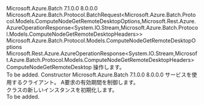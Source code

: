 <Type Name="ComputeNodeGetRemoteDesktopBatchRequest" FullName="Microsoft.Azure.Batch.Protocol.BatchRequests.ComputeNodeGetRemoteDesktopBatchRequest">
  <TypeSignature Language="C#" Value="public class ComputeNodeGetRemoteDesktopBatchRequest : Microsoft.Azure.Batch.Protocol.BatchRequest&lt;Microsoft.Azure.Batch.Protocol.Models.ComputeNodeGetRemoteDesktopOptions,Microsoft.Rest.Azure.AzureOperationResponse&lt;System.IO.Stream,Microsoft.Azure.Batch.Protocol.Models.ComputeNodeGetRemoteDesktopHeaders&gt;&gt;" />
  <TypeSignature Language="ILAsm" Value=".class public auto ansi beforefieldinit ComputeNodeGetRemoteDesktopBatchRequest extends Microsoft.Azure.Batch.Protocol.BatchRequest`2&lt;class Microsoft.Azure.Batch.Protocol.Models.ComputeNodeGetRemoteDesktopOptions, class Microsoft.Rest.Azure.AzureOperationResponse`2&lt;class System.IO.Stream, class Microsoft.Azure.Batch.Protocol.Models.ComputeNodeGetRemoteDesktopHeaders&gt;&gt;" />
  <TypeSignature Language="DocId" Value="T:Microsoft.Azure.Batch.Protocol.BatchRequests.ComputeNodeGetRemoteDesktopBatchRequest" />
  <TypeSignature Language="VB.NET" Value="Public Class ComputeNodeGetRemoteDesktopBatchRequest&#xA;Inherits BatchRequest(Of ComputeNodeGetRemoteDesktopOptions, AzureOperationResponse(Of Stream, ComputeNodeGetRemoteDesktopHeaders))" />
  <TypeSignature Language="F#" Value="type ComputeNodeGetRemoteDesktopBatchRequest = class&#xA;    inherit BatchRequest&lt;ComputeNodeGetRemoteDesktopOptions, AzureOperationResponse&lt;Stream, ComputeNodeGetRemoteDesktopHeaders&gt;&gt;" />
  <AssemblyInfo>
    <AssemblyName>Microsoft.Azure.Batch</AssemblyName>
    <AssemblyVersion>7.1.0.0</AssemblyVersion>
    <AssemblyVersion>8.0.0.0</AssemblyVersion>
  </AssemblyInfo>
  <Base>
    <BaseTypeName>Microsoft.Azure.Batch.Protocol.BatchRequest&lt;Microsoft.Azure.Batch.Protocol.Models.ComputeNodeGetRemoteDesktopOptions,Microsoft.Rest.Azure.AzureOperationResponse&lt;System.IO.Stream,Microsoft.Azure.Batch.Protocol.Models.ComputeNodeGetRemoteDesktopHeaders&gt;&gt;</BaseTypeName>
    <BaseTypeArguments>
      <BaseTypeArgument TypeParamName="TOptions">Microsoft.Azure.Batch.Protocol.Models.ComputeNodeGetRemoteDesktopOptions</BaseTypeArgument>
      <BaseTypeArgument TypeParamName="TResponse">Microsoft.Rest.Azure.AzureOperationResponse&lt;System.IO.Stream,Microsoft.Azure.Batch.Protocol.Models.ComputeNodeGetRemoteDesktopHeaders&gt;</BaseTypeArgument>
    </BaseTypeArguments>
  </Base>
  <Interfaces />
  <Docs>
    <summary>
            <see cref="T:Microsoft.Azure.Batch.Protocol.IBatchRequest" /> ComputeNodeGetRemoteDesktop 操作します。
            </summary>
    <remarks>To be added.</remarks>
  </Docs>
  <Members>
    <Member MemberName=".ctor">
      <MemberSignature Language="C#" Value="public ComputeNodeGetRemoteDesktopBatchRequest (Microsoft.Azure.Batch.Protocol.BatchServiceClient serviceClient, System.Threading.CancellationToken cancellationToken);" />
      <MemberSignature Language="ILAsm" Value=".method public hidebysig specialname rtspecialname instance void .ctor(class Microsoft.Azure.Batch.Protocol.BatchServiceClient serviceClient, valuetype System.Threading.CancellationToken cancellationToken) cil managed" />
      <MemberSignature Language="DocId" Value="M:Microsoft.Azure.Batch.Protocol.BatchRequests.ComputeNodeGetRemoteDesktopBatchRequest.#ctor(Microsoft.Azure.Batch.Protocol.BatchServiceClient,System.Threading.CancellationToken)" />
      <MemberSignature Language="F#" Value="new Microsoft.Azure.Batch.Protocol.BatchRequests.ComputeNodeGetRemoteDesktopBatchRequest : Microsoft.Azure.Batch.Protocol.BatchServiceClient * System.Threading.CancellationToken -&gt; Microsoft.Azure.Batch.Protocol.BatchRequests.ComputeNodeGetRemoteDesktopBatchRequest" Usage="new Microsoft.Azure.Batch.Protocol.BatchRequests.ComputeNodeGetRemoteDesktopBatchRequest (serviceClient, cancellationToken)" />
      <MemberType>Constructor</MemberType>
      <AssemblyInfo>
        <AssemblyName>Microsoft.Azure.Batch</AssemblyName>
        <AssemblyVersion>7.1.0.0</AssemblyVersion>
        <AssemblyVersion>8.0.0.0</AssemblyVersion>
      </AssemblyInfo>
      <Parameters>
        <Parameter Name="serviceClient" Type="Microsoft.Azure.Batch.Protocol.BatchServiceClient" />
        <Parameter Name="cancellationToken" Type="System.Threading.CancellationToken" />
      </Parameters>
      <Docs>
        <param name="serviceClient">サービスを使用するクライアント。</param>
        <param name="cancellationToken">A<see cref="T:System.Threading.CancellationToken" />要求の有効期間を制御します。</param>
        <summary>
            <see cref="T:Microsoft.Azure.Batch.Protocol.BatchRequests.ComputeNodeGetRemoteDesktopBatchRequest" /> クラスの新しいインスタンスを初期化します。
            </summary>
        <remarks>To be added.</remarks>
      </Docs>
    </Member>
  </Members>
</Type>